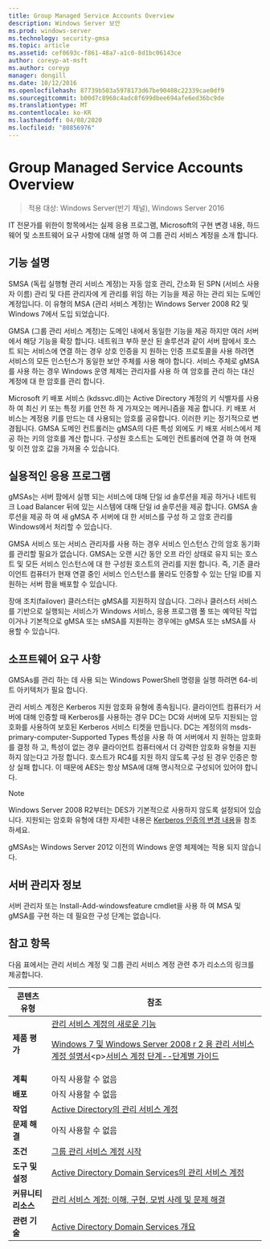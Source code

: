 ```yaml
---
title: Group Managed Service Accounts Overview
description: Windows Server 보안
ms.prod: windows-server
ms.technology: security-gmsa
ms.topic: article
ms.assetid: cef0693c-f861-48a7-a1c0-8d1bc06143ce
author: coreyp-at-msft
ms.author: coreyp
manager: dongill
ms.date: 10/12/2016
ms.openlocfilehash: 87739b503a5978173d67be90408c22339cae0df9
ms.sourcegitcommit: b00d7c8968c4adc8f699dbee694afe6ed36bc9de
ms.translationtype: MT
ms.contentlocale: ko-KR
ms.lasthandoff: 04/08/2020
ms.locfileid: "80856976"
---
```

# <a name="group-managed-service-accounts-overview"></a>Group Managed Service Accounts Overview

>적용 대상: Windows Server(반기 채널), Windows Server 2016

IT 전문가를 위한이 항목에서는 실제 응용 프로그램, Microsoft의 구현 변경 내용, 하드웨어 및 소프트웨어 요구 사항에 대해 설명 하 여 그룹 관리 서비스 계정을 소개 합니다.


## <a name="feature-description"></a><a name="BKMK_OVER"></a>기능 설명
SMSA (독립 실행형 관리 서비스 계정)는 자동 암호 관리, 간소화 된 SPN (서비스 사용자 이름) 관리 및 다른 관리자에 게 관리를 위임 하는 기능을 제공 하는 관리 되는 도메인 계정입니다. 이 유형의 MSA (관리 서비스 계정)는 Windows Server 2008 R2 및 Windows 7에서 도입 되었습니다.

GMSA (그룹 관리 서비스 계정)는 도메인 내에서 동일한 기능을 제공 하지만 여러 서버에서 해당 기능을 확장 합니다. 네트워크 부하 분산 된 솔루션과 같이 서버 팜에서 호스트 되는 서비스에 연결 하는 경우 상호 인증을 지 원하는 인증 프로토콜을 사용 하려면 서비스의 모든 인스턴스가 동일한 보안 주체를 사용 해야 합니다. 서비스 주체로 gMSA를 사용 하는 경우 Windows 운영 체제는 관리자를 사용 하 여 암호를 관리 하는 대신 계정에 대 한 암호를 관리 합니다.

Microsoft 키 배포 서비스 \(kdssvc.dll\)는 Active Directory 계정의 키 식별자를 사용 하 여 최신 키 또는 특정 키를 안전 하 게 가져오는 메커니즘을 제공 합니다. 키 배포 서비스는 계정용 키를 만드는 데 사용되는 암호를 공유합니다. 이러한 키는 정기적으로 변경됩니다. GMSA 도메인 컨트롤러는 gMSA의 다른 특성 외에도 키 배포 서비스에서 제공 하는 키의 암호를 계산 합니다.  구성원 호스트는 도메인 컨트롤러에 연결 하 여 현재 및 이전 암호 값을 가져올 수 있습니다.

## <a name="practical-applications"></a><a name="BKMK_APP"></a>실용적인 응용 프로그램
gMSAs는 서버 팜에서 실행 되는 서비스에 대해 단일 id 솔루션을 제공 하거나 네트워크 Load Balancer 뒤에 있는 시스템에 대해 단일 id 솔루션을 제공 합니다. GMSA 솔루션을 제공 하 여 새 gMSA 주 서버에 대 한 서비스를 구성 하 고 암호 관리를 Windows에서 처리할 수 있습니다.

GMSA 서비스 또는 서비스 관리자를 사용 하는 경우 서비스 인스턴스 간의 암호 동기화를 관리할 필요가 없습니다. GMSA는 오랜 시간 동안 오프 라인 상태로 유지 되는 호스트 및 모든 서비스 인스턴스에 대 한 구성원 호스트의 관리를 지원 합니다. 즉, 기존 클라이언트 컴퓨터가 현재 연결 중인 서비스 인스턴스를 몰라도 인증할 수 있는 단일 ID를 지원하는 서버 팜을 배포할 수 있습니다.

장애 조치(failover) 클러스터는 gMSA를 지원하지 않습니다. 그러나 클러스터 서비스를 기반으로 실행되는 서비스가 Windows 서비스, 응용 프로그램 풀 또는 예약된 작업이거나 기본적으로 gMSA 또는 sMSA를 지원하는 경우에는 gMSA 또는 sMSA를 사용할 수 있습니다.

## <a name="software-requirements"></a><a name="BKMK_SOFT"></a>소프트웨어 요구 사항

GMSAs를 관리 하는 데 사용 되는 Windows PowerShell 명령을 실행 하려면 64\-비트 아키텍처가 필요 합니다.

관리 서비스 계정은 Kerberos 지원 암호화 유형에 종속됩니다. 클라이언트 컴퓨터가 서버에 대해 인증할 때 Kerberos를 사용하는 경우 DC는 DC와 서버에 모두 지원되는 암호화를 사용하여 보호된 Kerberos 서비스 티켓을 만듭니다. DC는 계정의의 msds-primary-computer\-Supported Types 특성을 사용 하 여 서버에서 지 원하는 암호화를 결정 하 고, 특성이 없는 경우 클라이언트 컴퓨터에서 더 강력한 암호화 유형을 지원 하지 않는다고 가정 합니다. 호스트가 RC4를 지원 하지 않도록 구성 된 경우 인증은 항상 실패 합니다. 이 때문에 AES는 항상 MSA에 대해 명시적으로 구성되어 있어야 합니다.

> [!NOTE]
> Windows Server 2008 R2부터는 DES가 기본적으로 사용하지 않도록 설정되어 있습니다. 지원되는 암호화 유형에 대한 자세한 내용은 [Kerberos 인증의 변경 내용](https://technet.microsoft.com/library/dd560670(WS.10).aspx)을 참조하세요.

gMSAs는 Windows Server 2012 이전의 Windows 운영 체제에는 적용 되지 않습니다.

## <a name="server-manager-information"></a>서버 관리자 정보
서버 관리자 또는 Install\-Add-windowsfeature cmdlet을 사용 하 여 MSA 및 gMSA를 구현 하는 데 필요한 구성 단계는 없습니다.

## <a name="see-also"></a><a name="BKMK_LINKS"></a>참고 항목
다음 표에서는 관리 서비스 계정 및 그룹 관리 서비스 계정 관련 추가 리소스의 링크를 제공합니다.

|콘텐츠 유형|참조|
|--------|-------|
|**제품 평가**|[관리 서비스 계정의 새로운 기능](what-s-new-for-managed-service-accounts.md)<p>[Windows 7 및 Windows Server 2008 r 2 용 관리 서비스 계정 설명서](https://technet.microsoft.com/library/ff641731(v=ws.10).aspx)<p>[서비스 계정 단계\-\-단계별 가이드](https://technet.microsoft.com/library/dd548356(v=ws.10).aspx)|
|**계획**|아직 사용할 수 없음|
|**배포**|아직 사용할 수 없음|
|**작업**|[Active Directory의 관리 서비스 계정](https://technet.microsoft.com/library/dd378925(v=ws.10).aspx)|
|**문제 해결**|아직 사용할 수 없음|
|**조건**|[그룹 관리 서비스 계정 시작](getting-started-with-group-managed-service-accounts.md)|
|**도구 및 설정**|[Active Directory Domain Services의 관리 서비스 계정](https://technet.microsoft.com/library/dd378925(v=WS.10).aspx)|
|**커뮤니티 리소스**|[관리 서비스 계정: 이해, 구현, 모범 사례 및 문제 해결](https://blogs.technet.com/b/askds/archive/2009/09/10/managed-service-accounts-understanding-implementing-best-practices-and-troubleshooting.aspx)|
|**관련 기술**|[Active Directory Domain Services 개요](active-directory-domain-services-overview.md)|


